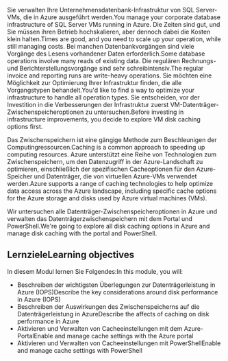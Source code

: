 <span data-ttu-id="beb57-101">Sie verwalten Ihre Unternehmensdatenbank-Infrastruktur von SQL Server-VMs, die in Azure ausgeführt werden.</span><span class="sxs-lookup"><span data-stu-id="beb57-101">You manage your corporate database infrastructure of SQL Server VMs running in Azure.</span></span> <span data-ttu-id="beb57-102">Die Zeiten sind gut, und Sie müssen ihren Betrieb hochskalieren, aber dennoch dabei die Kosten klein halten.</span><span class="sxs-lookup"><span data-stu-id="beb57-102">Times are good, and you need to scale up your operation, while still managing costs.</span></span> <span data-ttu-id="beb57-103">Bei manchen Datenbankvorgängen sind viele Vorgänge des Lesens vorhandener Daten erforderlich.</span><span class="sxs-lookup"><span data-stu-id="beb57-103">Some database operations involve many reads of existing data.</span></span> <span data-ttu-id="beb57-104">Die regulären Rechnungs- und Berichterstellungsvorgänge sind sehr schreibintensiv.</span><span class="sxs-lookup"><span data-stu-id="beb57-104">The regular invoice and reporting runs are write-heavy operations.</span></span> <span data-ttu-id="beb57-105">Sie möchten eine Möglichkeit zur Optimierung Ihrer Infrastruktur finden, die alle Vorgangstypen behandelt.</span><span class="sxs-lookup"><span data-stu-id="beb57-105">You'd like to find a way to optimize your infrastructure to handle all operation types.</span></span> <span data-ttu-id="beb57-106">Sie entscheiden, vor der Investition in die Verbesserungen der Infrastruktur zuerst VM-Datenträger-Zwischenspeicheroptionen zu untersuchen.</span><span class="sxs-lookup"><span data-stu-id="beb57-106">Before investing in infrastructure improvements, you decide to explore VM disk caching options first.</span></span>

<span data-ttu-id="beb57-107">Das Zwischenspeichern ist eine gängige Methode zum Beschleunigen der Computingressourcen.</span><span class="sxs-lookup"><span data-stu-id="beb57-107">Caching is a common approach to speeding up computing resources.</span></span> <span data-ttu-id="beb57-108">Azure unterstützt eine Reihe von Technologien zum Zwischenspeichern, um den Datenzugriff in der Azure-Landschaft zu optimieren, einschließlich der spezifischen Cacheoptionen für den Azure-Speicher und Datenträger, die von virtuellen Azure-VMs verwendet werden.</span><span class="sxs-lookup"><span data-stu-id="beb57-108">Azure supports a range of caching technologies to help optimize data access across the Azure landscape, including specific cache options for the Azure storage and disks used by Azure virtual machines (VMs).</span></span>

<span data-ttu-id="beb57-109">Wir untersuchen alle Datenträger-Zwischenspeicheroptionen in Azure und verwalten das Datenträgerzwischenspeichern mit dem Portal und PowerShell.</span><span class="sxs-lookup"><span data-stu-id="beb57-109">We're going to explore all disk caching options in Azure and manage disk caching with the portal and PowerShell.</span></span>

## <a name="learning-objectives"></a><span data-ttu-id="beb57-110">Lernziele</span><span class="sxs-lookup"><span data-stu-id="beb57-110">Learning objectives</span></span>

<span data-ttu-id="beb57-111">In diesem Modul lernen Sie Folgendes:</span><span class="sxs-lookup"><span data-stu-id="beb57-111">In this module, you will:</span></span>

- <span data-ttu-id="beb57-112">Beschreiben der wichtigsten Überlegungen zur Datenträgerleistung in Azure (IOPS)</span><span class="sxs-lookup"><span data-stu-id="beb57-112">Describe the key considerations around disk performance in Azure (IOPS)</span></span>
- <span data-ttu-id="beb57-113">Beschreiben der Auswirkungen des Zwischenspeicherns auf die Datenträgerleistung in Azure</span><span class="sxs-lookup"><span data-stu-id="beb57-113">Describe the affects of caching on disk performance in Azure</span></span>
- <span data-ttu-id="beb57-114">Aktivieren und Verwalten von Cacheeinstellungen mit dem Azure-Portal</span><span class="sxs-lookup"><span data-stu-id="beb57-114">Enable and manage cache settings with the Azure portal</span></span>
- <span data-ttu-id="beb57-115">Aktivieren und Verwalten von Cacheeinstellungen mit PowerShell</span><span class="sxs-lookup"><span data-stu-id="beb57-115">Enable and manage cache settings with PowerShell</span></span>